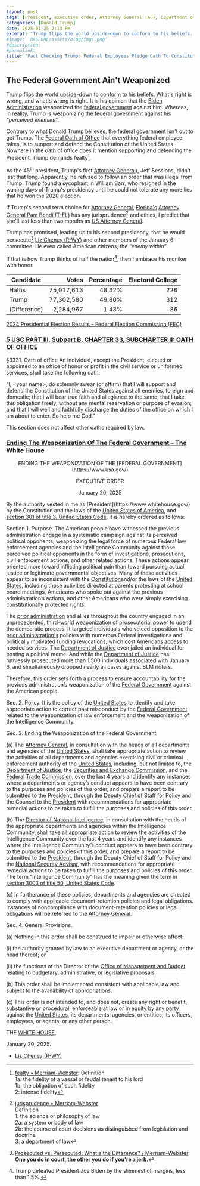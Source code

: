 ```yaml
---
layout: post
tags: [President, executive order, Attorney General (AG), Department of Justice (DOJ), Securities and Exchange Commission (SEC), Federal Trade Commission (FTC), United States Code of Laws, National Security Advisor, politics]
categories: [Donald Trump]
date: 2025-01-25 2:13 PM
excerpt: "Trump flips the world upside-down to conform to his beliefs. What’s right is wrong, and what’s wrong is right. It is his opinion that the Biden Administration weaponized the federal government against him. Whereas, in reality, Trump is weaponizing the federal government against his “perceived enemies”. – @RalphHightower"
#image: 'BASEURL/assets/blog/img/.png'
#description:
#permalink:
title: "Fact Checking Trump: Federal Employees Pledge Oath To Constitution, Not The President"
---
```



## The Federal Government Ain't Weaponized 

Trump flips the world upside-down to conform to his beliefs. What's right is wrong, and what's wrong is right. It is his opinion that the [Biden Administration](https://bidenwhitehouse.archives.gov/) weaponized the [federal government](https://www.usa.gov/) against him. Whereas, in reality, Trump is weaponizing the [federal government](https://www.usa.gov/) against his *“perceived enemies”*.

Contrary to what Donald Trump believes, the [federal government](https://www.usa.gov/) isn't out to get Trump. The [Federal Oath of Office](https://uscode.house.gov/view.xhtml?path=/prelim@title5/part3/subpartB/chapter33/subchapter2&edition=prelim) that everything federal employee takes, is to support and defend the Constitution of the United States. Nowhere in the oath of office does it mention supporting and defending the President. Trump demands fealty[^11].

[^11]: [fealty • Merriam-Webster](http://www.merriam-webster.com/dictionary/fealty): Definition</br >1a: the fidelity of a vassal or feudal tenant to his lord</br >1b: the obligation of such fidelity</br >2: intense fidelity

As the 45<sup>th</sup> president, Trump's first [Attorney General](https://www.justice.gov/)), Jeff Sessions, didn't last that long. Apparently, he refused to follow an order that was illegal from Trump. Trump found a sycophant in William Barr, who resigned in the waning days of Trump's presidency until he could not tolerate any more lies that he won the 2020 election. 

If Trump's second term choice for [Attorney General](https://www.justice.gov/), [Florida's](https://myflorida.gov/) [Attorney General Pam Bondi (T-FL)](https://www.myfloridalegal.com/) has any jurisprudence[^31] and ethics, I predict that she'll last less than two months as [US Attorney General](https://www.justice.gov/). 

[^31]: [jurisprudence • Merriam-Webster](http://www.merriam-webster.com/dictionary/jurisprudence)</br >Definition</br >1: the science or philosophy of law</br >2a: a system or body of law</br >2b: the course of court decisions as distinguished from legislation and doctrine</br >3: a department of law

Trump has promised, leading up to his second presidency, that he would persecute[^41] [Liz Cheney (R-WY)](https://www.congress.gov/member/liz-cheney/C001109) and other members of the January 6 committee. He even called American citizens, the *“enemy within”*.

[^41]: [Prosecuted vs. Persecuted: What's the Difference? / Merriam-Webster](https://www.merriam-webster.com/grammar/prosecuted-vs-persecuted-usage): **One you do in court, the other you do if you're a jerk.**

If that is how Trump thinks of half the nation[^51], then I embrace his moniker with honor. 

[^51]: Trump defeated President Joe Biden by the slimmest of margins, less than 1.5%.

| Candidate | Votes | Percentage | Electoral College |
|---|--:|---:|---:|
| Hattis | 75,017,613  | 48.32% | 226 |
| Trump | 77,302,580 | 49.80% | 312 |
| (Difference) | 2,284,967 | 1.48% | 86 |

[2024 Presidential Election Results – Federal Election Commission (FEC)](https://www.fec.gov/resources/cms-content/documents/2024presgeresults.pdf)

### [5 USC PART III, Subpart B, CHAPTER 33, SUBCHAPTER II: OATH OF OFFICE](https://uscode.house.gov/view.xhtml?path=/prelim@title5/part3/subpartB/chapter33/subchapter2&edition=prelim)

§3331. Oath of office
An individual, except the President, elected or appointed to an office of honor or profit in the civil service or uniformed services, shall take the following oath: 

“I, \<your name\>, do solemnly swear (or affirm) that I will support and defend the Constitution of the United States against all enemies, foreign and domestic; that I will bear true faith and allegiance to the same; that I take this obligation freely, without any mental reservation or purpose of evasion; and that I will well and faithfully discharge the duties of the office on which I am about to enter. So help me God."

This section does not affect other oaths required by law.

### [Ending The Weaponization Of The Federal Government – The White House](https://www.whitehouse.gov/presidential-actions/2025/01/ending-the-weaponization-of-the-federal-government/)

<p style="text-align: center">ENDING THE WEAPONIZATION OF THE [FEDERAL GOVERNMENT](https://www.usa.gov/)</p>
<p style="text-align: center">EXECUTIVE ORDER</p>
<p style="text-align: center">January 20, 2025</p>

By the authority vested in me as [President](https://www whitehouse.gov/) by the Constitution and the laws of the [United States of America](https://www.usa.gov/), and [section 301 of title 3, United States Code](https://uscode.house.gov/view.xhtml?req=granuleid:USC-prelim-title3-section301&num=0&edition=prelim), it is hereby ordered as follows:

Section 1.  Purpose.  The American people have witnessed the previous administration engage in a systematic campaign against its perceived political opponents, weaponizing the legal force of numerous Federal law enforcement agencies and the Intelligence Community against those perceived political opponents in the form of investigations, prosecutions, civil enforcement actions, and other related actions.  These actions appear oriented more toward inflicting political pain than toward pursuing actual justice or legitimate governmental objectives.  Many of these activities appear to be inconsistent with the [Constitution](https://congress.gov/)and/or the laws of the [United States](https://www.usa.gov/), including those activities directed at parents protesting at school board meetings, Americans who spoke out against the previous administration’s actions, and other Americans who were simply exercising constitutionally protected rights.

The [prior administration](https://bidenwhitehouse.archives.gov/) and allies throughout the country engaged in an unprecedented, third-world weaponization of prosecutorial power to upend the democratic process.  It targeted individuals who voiced opposition to the [prior administration's](https://bidenwhitehouse.archives.gov/) policies with numerous Federal investigations and politically motivated funding revocations, which cost Americans access to needed services.  The [Department of Justice](https://www.justice.gov/) even jailed an individual for posting a political meme.  And while the [Department of Justice](https://www.justice.gov/) has ruthlessly prosecuted more than 1,500 individuals associated with January 6, and simultaneously dropped nearly all cases against BLM rioters.

Therefore, this order sets forth a process to ensure accountability for the previous administration’s weaponization of the [Federal Government](https://www.usa.gov/) against the American people.

Sec. 2.  Policy.  It is the policy of the [United States](https://www.usa.gov/) to identify and take appropriate action to correct past misconduct by the [Federal Government](https://www.usa.gov/) related to the weaponization of law enforcement and the weaponization of the Intelligence Community.

Sec. 3.  Ending the Weaponization of the Federal Government.  

(a)  The [Attorney General](https://www.justice.gov/), in consultation with the heads of all departments and agencies of the [United States](https://www.usa.gov/), shall take appropriate action to review the activities of all departments and agencies exercising civil or criminal enforcement authority of the [United States](https://www.usa.gov/), including, but not limited to, the [Department of Justice](https://www.justice.gov/), the [Securities and Exchange Commission](https://www.sec.gov/), and the [Federal Trade Commission](https://www.ftc.gov/), over the last 4 years and identify any instances where a department’s or agency’s conduct appears to have been contrary to the purposes and policies of this order, and prepare a report to be submitted to the [President](https://www.whitehouse.gov/), through the Deputy Chief of Staff for Policy and the Counsel to the [President](https://www.whitehouse.gov/) with recommendations for appropriate remedial actions to be taken to fulfill the purposes and policies of this order.

(b)  The [Director of National Intelligence](https://www.dni.gov/), in consultation with the heads of the appropriate departments and agencies within the Intelligence Community, shall take all appropriate action to review the activities of the Intelligence Community over the last 4 years and identify any instances where the Intelligence Community’s conduct appears to have been contrary to the purposes and policies of this order, and prepare a report to be submitted to the [President](https://www.whitehouse.gov/), through the Deputy Chief of Staff for Policy and the [National Security Advisor](https://wh.gov/nsc/), with recommendations for appropriate remedial actions to be taken to fulfill the purposes and policies of this order.  The term “Intelligence Community” has the meaning given the term in [section 3003 of title 50, United States Code](https://uscode.house.gov/view.xhtml?path=/prelim@title50/chapter44&edition=prelim).

(c)  In furtherance of these policies, departments and agencies are directed to comply with applicable document-retention policies and legal obligations.  Instances of noncompliance with document-retention policies or legal obligations will be referred to the [Attorney General](https://www.justice.gov/).

Sec. 4.  General Provisions.  

(a)  Nothing in this order shall be construed to impair or otherwise affect:

(i)   the authority granted by law to an executive department or agency, or the head thereof; or

(ii)  the functions of the Director of the [Office of Management and Budget](https://www.whitehouse.gov/omb/) relating to budgetary, administrative, or legislative proposals.

(b)  This order shall be implemented consistent with applicable law and subject to the availability of appropriations.

(c)  This order is not intended to, and does not, create any right or benefit, substantive or procedural, enforceable at law or in equity by any party against the [United States](https:www.usa.gov/), its departments, agencies, or entities, its officers, employees, or agents, or any other person.

THE [WHITE HOUSE](https://www.whitehouse.gov/),

January 20, 2025.

- [Liz Cheney (R-WY)](https://www.congress.gov/member/liz-cheney/C001109)